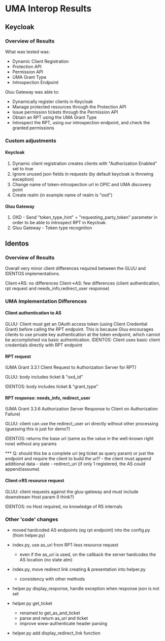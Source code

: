 # UMA Interop Results

## Keycloak

### Overview of Results
What was tested was:

* Dynamic Client Registration
* Protection API
* Permission API
* UMA Grant Type
* Introspection Endpoint

Gluu Gateway was able to:

* Dynamically register clients in Keycloak
* Manage protected resources through the Protection API
* Issue permission tickets through the Permission API
* Obtain an RPT using the UMA Grant Type
* Introspect the RPT, using our introspection endpoint, and check the granted permissions

### Custom adjustments

#### Keycloak
1. Dynamic client registration creates clients with "Authorization Enabled" set to true
2. Ignore unused json fields in requests (by default keycloak is throwing exception)
3. Change name of token-introspection url in OPIC and UMA discovery point
4. Create realm (in example name of realm is "oxd")

#### Gluu Gateway
1. OXD - Send "token_type_hint" = "requesting_party_token" parameter in order to be able to introspect RPT in Keycloak.
2. Gluu Gateway - Token type recognition

## Identos

### Overview of Results 

Overall very minor client differences required between the GLUU and IDENTOS implementations.

Client->RS: no differences
Client->AS: few differences (client authentication, rpt request and needs_info,redirect_user response)

### UMA Implementation Differences

#### Client authentication to AS

GLUU: Client must get an OAuth access token (using Client Credential Grant) before calling the RPT endpoint. This is because Gluu encourages clients to use private key authentication at the token endpoint, which cannot be accomplished via basic authentication.
IDENTOS: Client uses basic client credentials directly with RPT endpoint


#### RPT request

(UMA Grant 3.3.1 Client Request to Authorization Server for RPT)

GLUU: body includes ticket & "oxd_id"

IDENTOS: body includes ticket & "grant_type"


#### RPT response: needs_info, redirect_user

(UMA Grant 3.3.6 Authorization Server Response to Client on Authorization Failure)

GLUU: client can use the redirect_user uri directly without other processing (guessing this is just for demo?)

IDENTOS: returns the base url (same as the value in the well-known right now) without any params


*** Q: should this be a complete uri (eg ticket as query param) or just the endpoint and require the client to build the url?
	- the client must append additional data
		- state
		- redirect_uri (if only 1 registered, the AS *could*  append/assume)


#### Client->RS resource request

GLUU: client requests against the gluu-gateway and must include downstream Host param (I think?)

IDENTOS: no Host required, no knowledge of RS internals


### Other 'code' changes

- moved hardcoded AS endpoints (eg rpt endpoint) into the config.py (from helper.py)

- index.py, use as_uri from RPT-less resource request
	- even if the as_uri is used, on the callback the server hardcodes the AS location (no state atm)

- index.py, move redirect link creating & presentation into helper.py 
	- consistency with other methods

- helper.py display_response, handle exception when response json is not set

- helper.py get_ticket 
	- renamed to get_as_and_ticket
	- parse and return as_uri and ticket
	- improve www-authenticate header parsing

- helper.py add display_redirect_link function

